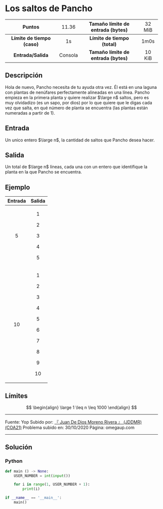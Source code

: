 # Los saltos de Pancho

|           Puntos          |<span style="font-weight: normal;">11.36</span>|  Tamaño límite de entrada (bytes)  |<span style="font-weight: normal;">32 MiB</span>|
|      :------------:       |               :------------:                  |           :------------:           | :------------: |
|**Límite de tiempo (caso)**|                     1s                        |    **Límite de tiempo (total)**    |      1m0s      |
|     **Entrada/Salida**    |                  Consola                      |**Tamaño límite de entrada (bytes)**|     10 KiB     |


## Descripción
Hola de nuevo, Pancho necesita de tu ayuda otra vez. Él está en una laguna con plantas de nenúfares perfectamente alineadas en una línea. Pancho empieza en la primera planta y quiere realizar $\large n$ saltos, pero es muy olvidadizo (es un sapo, por dios) por lo que quiere que le digas cada vez que salta, en qué número de planta se encuentra (las plantas están numeradas a partir de 1).

## Entrada
Un unico entero $\large n$, la cantidad de saltos que Pancho desea hacer.

## Salida
Un total de $\large n$ líneas, cada una con un entero que identifique la planta en la que Pancho se encuentra.

## Ejemplo
<table style="text-align: center;" >
    <thead>
        <tr>
            <th>Entrada</th>
            <th>Salida</th>
        </tr>
    </thead>
    <tbody>
        <tr>
            <td>5</td>
            <td>
                <p>1</p>
                <p>2</p>
                <p>3</p>
                <p>4</p>
                <p>5</p>
            </td>
        </tr>
        <tr>
            <td>10</td>
            <td>
                <p>1</p>
                <p>2</p>
                <p>3</p>
                <p>4</p>
                <p>5</p>
                <p>6</p>
                <p>7</p>
                <p>8</p>
                <p>9</p>
                <p>10</p>
            </td>
        </tr>
    </tbody>
</table>

## Límites
$$
\begin{align}
  \large 1 \leq n \leq 1000
\end{align}
$$

------------

Fuente: Yop
Subido por: [『 Juan De Dios Moreno Rivera 』 (JDDMR) (COA21)](https://omegaup.com/profile/JDDMR/ "『 Juan De Dios Moreno Rivera 』 (JDDMR) (COA21)")
Problema subido en: 30/10/2020
Página: omegaup.com

------------

## Solución
### Python
```py
def main () -> None:
    USER_NUMBER = int(input())

    for i in range(1, USER_NUMBER + 1):
        print(i)

if __name__ == '__main__':
    main()
```